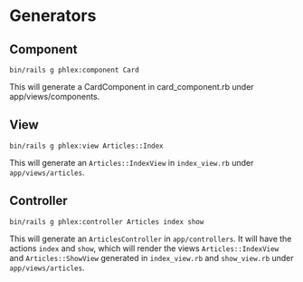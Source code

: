 # Generators

## Component

```
bin/rails g phlex:component Card
```

This will generate a CardComponent in card_component.rb under app/views/components.

## View

```
bin/rails g phlex:view Articles::Index
```

This will generate an `Articles::IndexView` in `index_view.rb` under `app/views/articles`.

## Controller

```
bin/rails g phlex:controller Articles index show
```

This will generate an `ArticlesController` in `app/controllers`. It will have the actions `index` and `show`, which will render the views `Articles::IndexView` and `Articles::ShowView` generated in `index_view.rb` and `show_view.rb` under `app/views/articles`.
